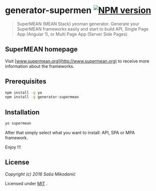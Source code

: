 # generator-supermen [![NPM version][npm-image]][npm-url]
> SuperMEAN (MEAN Stack) yeoman generator. Generate your SuperMEAN frameworks easily and start to build API, 
Single Page App (Angular 1), or Multi Page App (Server Side Pages).

## SuperMEAN homepage
Visit [www.supermean.org](http://www.supermean.org) to receive more information about the frameworks.

## Prerequisites

```bash
npm install -g yo
npm install -g generator-supermean
```

## Installation

```bash
yo supermean
```

After that simply select what you want to install: API, SPA or MPA framework.

Enjoy !!!




## License

*Copyright (c) 2016 Saša Mikodanić*

Licensed under [MIT](https://raw.githubusercontent.com/smikodanic/generator-supermean/master/LICENSE) .


[npm-image]: https://badge.fury.io/js/generator-supermen-api.svg
[npm-url]: https://npmjs.org/package/generator-supermen-api

